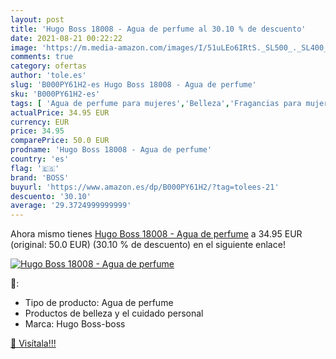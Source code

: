 ```yaml
---
layout: post
title: 'Hugo Boss 18008 - Agua de perfume al 30.10 % de descuento'
date: 2021-08-21 00:22:22
image: 'https://m.media-amazon.com/images/I/51uLEo6IRtS._SL500_._SL400_.jpg'
comments: true
category: ofertas
author: 'tole.es'
slug: 'B000PY61H2-es Hugo Boss 18008 - Agua de perfume'
sku: 'B000PY61H2-es'
tags: [ 'Agua de perfume para mujeres','Belleza','Fragancias para mujeres','Perfumes y fragancias','agua','boss','de','perfume', ]
actualPrice: 34.95 EUR
currency: EUR
price: 34.95
comparePrice: 50.0 EUR
prodname: 'Hugo Boss 18008 - Agua de perfume'
country: 'es'
flag: '🇪🇸'
brand: 'BOSS'
buyurl: 'https://www.amazon.es/dp/B000PY61H2/?tag=tolees-21'
descuento: '30.10'
average: '29.3724999999999'
---
```


Ahora mismo tienes [Hugo Boss 18008 - Agua de perfume](https://www.amazon.es/dp/B000PY61H2/?tag=tolees-21) a 34.95 EUR (original: 50.0 EUR) (30.10 %  de descuento) en el siguiente enlace!

[![Hugo Boss 18008 - Agua de perfume](https://m.media-amazon.com/images/I/51uLEo6IRtS._SL500_._SL400_.jpg)](https://www.amazon.es/dp/B000PY61H2/?tag=tolees-21)

🔎:

- Tipo de producto: Agua de perfume
- Productos de belleza y el cuidado personal
- Marca: Hugo Boss-boss

[🛒 Visítala!!!](https://www.amazon.es/dp/B000PY61H2/?tag=tolees-21)
